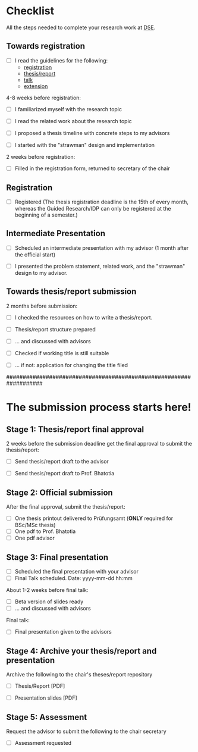 # Checklist

All the steps needed to complete your research work at [DSE](https://dse.in.tum.de/).

## Towards registration

* [ ] I read the guidelines for the following:
    - [registration](registration/REGISTER-README.md)
    - [thesis/report](thesis-report/THESIS-REPORT-README.md)
    - [talk](talk/TALK-README.md)
    - [extension](extension/EXTEND-README.md)
    
4-8 weeks before registration:
* [ ] I familiarized myself with the research topic
* [ ] I read the related work about the research topic
* [ ] I proposed a thesis timeline with concrete steps to my advisors
* [ ] I started with the "strawman" design and implementation


2 weeks before registration:
* [ ] Filled in the registration form, returned to secretary of the chair

## Registration

* [ ] Registered (The thesis registration deadline is the 15th of every month, whereas the Guided Research/IDP can only be registered at the beginning of a semester.)

## Intermediate Presentation

* [ ] Scheduled an intermediate presentation with my advisor (1 month after the official start)
* [ ] I presented the problem statement, related work, and the "strawman" design to my advisor.


## Towards thesis/report submission

2 months before submission:
* [ ] I checked the resources on how to write a thesis/report.
* [ ] Thesis/report structure prepared
* [ ] ... and discussed with advisors
* [ ] Checked if working title is still suitable
* [ ] ... if not: application for changing the title filed


###################################################################
# The submission process starts here!

## Stage 1: Thesis/report final approval

2 weeks before the submission deadline get the final approval to submit the thesis/report:
* [ ] Send thesis/report draft to the advisor
* [ ] Send thesis/report draft to Prof. Bhatotia


## Stage 2: Official submission

After the final approval, submit the thesis/report:
* [ ] One thesis printout delivered to Prüfungsamt (**ONLY** required for BSc/MSc thesis)
* [ ] One pdf to Prof. Bhatotia
* [ ] One pdf advisor

## Stage 3: Final presentation

* [ ] Scheduled the final presentation with your advisor
* [ ] Final Talk scheduled. Date: yyyy-mm-dd hh:mm

About 1-2 weeks before final talk:
* [ ] Beta version of slides ready
* [ ] ... and discussed with advisors

Final talk:
* [ ] Final presentation given to the advisors


## Stage 4: Archive your thesis/report and presentation

Archive the following  to the chair's theses/report repository
* [ ] Thesis/Report [PDF]
* [ ] Presentation slides [PDF]


## Stage 5: Assessment

Request the advisor to submit the following to the chair secretary
* [ ] Assessment requested
